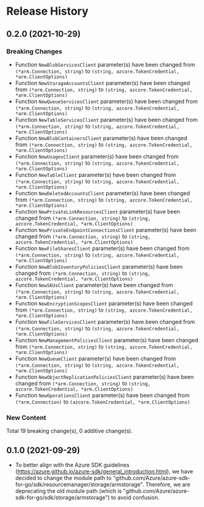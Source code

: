 # Release History

## 0.2.0 (2021-10-29)
### Breaking Changes

- Function `NewBlobServicesClient` parameter(s) have been changed from `(*arm.Connection, string)` to `(string, azcore.TokenCredential, *arm.ClientOptions)`
- Function `NewStorageAccountsClient` parameter(s) have been changed from `(*arm.Connection, string)` to `(string, azcore.TokenCredential, *arm.ClientOptions)`
- Function `NewQueueServicesClient` parameter(s) have been changed from `(*arm.Connection, string)` to `(string, azcore.TokenCredential, *arm.ClientOptions)`
- Function `NewTableServicesClient` parameter(s) have been changed from `(*arm.Connection, string)` to `(string, azcore.TokenCredential, *arm.ClientOptions)`
- Function `NewBlobContainersClient` parameter(s) have been changed from `(*arm.Connection, string)` to `(string, azcore.TokenCredential, *arm.ClientOptions)`
- Function `NewUsagesClient` parameter(s) have been changed from `(*arm.Connection, string)` to `(string, azcore.TokenCredential, *arm.ClientOptions)`
- Function `NewTableClient` parameter(s) have been changed from `(*arm.Connection, string)` to `(string, azcore.TokenCredential, *arm.ClientOptions)`
- Function `NewDeletedAccountsClient` parameter(s) have been changed from `(*arm.Connection, string)` to `(string, azcore.TokenCredential, *arm.ClientOptions)`
- Function `NewPrivateLinkResourcesClient` parameter(s) have been changed from `(*arm.Connection, string)` to `(string, azcore.TokenCredential, *arm.ClientOptions)`
- Function `NewPrivateEndpointConnectionsClient` parameter(s) have been changed from `(*arm.Connection, string)` to `(string, azcore.TokenCredential, *arm.ClientOptions)`
- Function `NewFileSharesClient` parameter(s) have been changed from `(*arm.Connection, string)` to `(string, azcore.TokenCredential, *arm.ClientOptions)`
- Function `NewBlobInventoryPoliciesClient` parameter(s) have been changed from `(*arm.Connection, string)` to `(string, azcore.TokenCredential, *arm.ClientOptions)`
- Function `NewSKUsClient` parameter(s) have been changed from `(*arm.Connection, string)` to `(string, azcore.TokenCredential, *arm.ClientOptions)`
- Function `NewEncryptionScopesClient` parameter(s) have been changed from `(*arm.Connection, string)` to `(string, azcore.TokenCredential, *arm.ClientOptions)`
- Function `NewFileServicesClient` parameter(s) have been changed from `(*arm.Connection, string)` to `(string, azcore.TokenCredential, *arm.ClientOptions)`
- Function `NewManagementPoliciesClient` parameter(s) have been changed from `(*arm.Connection, string)` to `(string, azcore.TokenCredential, *arm.ClientOptions)`
- Function `NewQueueClient` parameter(s) have been changed from `(*arm.Connection, string)` to `(string, azcore.TokenCredential, *arm.ClientOptions)`
- Function `NewObjectReplicationPoliciesClient` parameter(s) have been changed from `(*arm.Connection, string)` to `(string, azcore.TokenCredential, *arm.ClientOptions)`
- Function `NewOperationsClient` parameter(s) have been changed from `(*arm.Connection)` to `(azcore.TokenCredential, *arm.ClientOptions)`

### New Content


Total 19 breaking change(s), 0 additive change(s).


## 0.1.0 (2021-09-29)
- To better align with the Azure SDK guidelines (https://azure.github.io/azure-sdk/general_introduction.html), we have decided to change the module path to "github.com/Azure/azure-sdk-for-go/sdk/resourcemanager/storage/armstorage". Therefore, we are deprecating the old module path (which is "github.com/Azure/azure-sdk-for-go/sdk/storage/armstorage") to avoid confusion. 